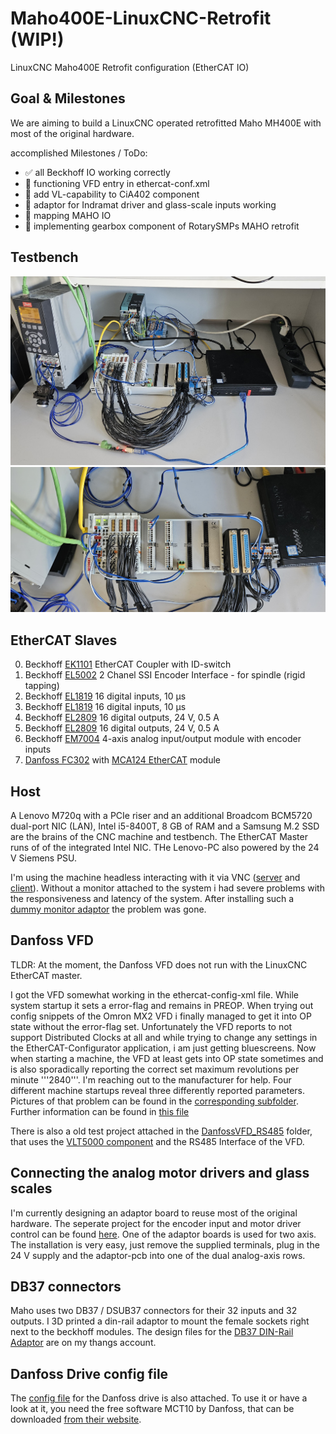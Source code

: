# Maho400E-LinuxCNC-Retrofit (WIP!)
LinuxCNC Maho400E Retrofit configuration (EtherCAT IO)

## Goal & Milestones
We are aiming to build a LinuxCNC operated retrofitted Maho MH400E with most of the original hardware.

accomplished Milestones / ToDo:
- ✅ all Beckhoff IO working correctly
- 🔲 functioning VFD entry in ethercat-conf.xml
- 🔲 add VL-capability to CiA402 component
- 🔲 adaptor for Indramat driver and glass-scale inputs working
- 🔲 mapping MAHO IO
- 🔲 implementing gearbox component of RotarySMPs MAHO retrofit

## Testbench
![](pictures/Testbench2.jpeg "New Testbench setup")
![](pictures/Testbench2_BeckhoffIO.jpeg "used Beckhoff IO modules")

## EtherCAT Slaves
0. Beckhoff [EK1101](https://www.beckhoff.com/de-de/produkte/i-o/ethercat-klemmen/ek1xxx-bk1xx0-ethercat-koppler/ek1101.html) EtherCAT Coupler with ID-switch
1. Beckhoff [EL5002](https://www.beckhoff.com/de-de/produkte/i-o/ethercat-klemmen/el5xxx-winkel-wegmessung/el5002.html) 2 Chanel SSI Encoder Interface - for spindle (rigid tapping) 
2. Beckhoff [EL1819](https://www.beckhoff.com/de-de/produkte/i-o/ethercat-klemmen/el1xxx-digital-eingang/el1819.html) 16 digital inputs, 10 µs
3. Beckhoff [EL1819](https://www.beckhoff.com/de-de/produkte/i-o/ethercat-klemmen/el1xxx-digital-eingang/el1819.html) 16 digital inputs, 10 µs
4. Beckhoff [EL2809](https://www.beckhoff.com/de-de/produkte/i-o/ethercat-klemmen/el2xxx-digital-ausgang/el2809.html) 16 digital outputs, 24 V, 0.5 A
5. Beckhoff [EL2809](https://www.beckhoff.com/de-de/produkte/i-o/ethercat-klemmen/el2xxx-digital-ausgang/el2809.html) 16 digital outputs, 24 V, 0.5 A
6. Beckhoff [EM7004](https://www.beckhoff.com/de-de/produkte/i-o/ethercat-klemmen/el-elm7xxx-kompakte-antriebstechnik/em7004.html) 4-axis analog input/output module with encoder inputs
7. [Danfoss FC302](https://www.danfoss.com/de-de/products/dds/low-voltage-drives/vlt-drives/vlt-automationdrive-fc-301-fc-302/) with [MCA124 EtherCAT](https://store.danfoss.com/de/de/Drives/Niederspannungsantriebe/Zubeh%C3%B6r-f%C3%BCr-Niederspannungsantriebe/Zubeh%C3%B6r-FC-301-302/VLT%C2%AE-EtherCAT-MCA-124%2C-besch-/p/130B5646) module

## Host
A Lenovo M720q with a PCIe riser and an additional Broadcom BCM5720 dual-port NIC (LAN), Intel i5-8400T, 8 GB of RAM and a Samsung M.2 SSD are the brains of the CNC machine and testbench. The EtherCAT Master runs of of the integrated Intel NIC. THe Lenovo-PC also powered by the 24 V Siemens PSU.

I'm using the machine headless interacting with it via VNC ([server](https://wiki.ubuntuusers.de/VNC/#x11vnc) and [client](https://uvnc.com/downloads/ultravnc.html)). Without a monitor attached to the system i had severe problems with the responsiveness and latency of the system. After installing such a [dummy monitor adaptor](https://www.amazon.de/gp/product/B07YLP1GG4/) the problem was gone. 

## Danfoss VFD
TLDR:
At the moment, the Danfoss VFD does not run with the LinuxCNC EtherCAT master. 

I got the VFD somewhat working in the ethercat-config-xml file. While system startup it sets a error-flag and remains in PREOP. When trying out config snippets of the Omron MX2 VFD i finally managed to get it into OP state without the error-flag set. Unfortunately the VFD reports to not support Distributed Clocks at all and while trying to change any settings in the EtherCAT-Configurator application, i am just getting bluescreens. Now when starting a machine, the VFD at least gets into OP state sometimes and is also sporadically reporting the correct set maximum revolutions per minute '''2840'''. I'm reaching out to the manufacturer for help. Four different machine startups reveal three differently reported parameters. Pictures of that problem can be found in the [corresponding subfolder](pictures/VFD-lcec-config/). Further information can be found in [this file](info/general_info.txt)

There is also a old test project attached in the [DanfossVFD_RS485](DanfossVFD_RS485-Config/) folder, that uses the [VLT5000 component](http://wiki.linuxcnc.org/cgi-bin/wiki.pl?ContributedComponents#Danfoss_VLT5000_VFD_driver_vlt5000_vfd) and the RS485 Interface of the VFD.

## Connecting the analog motor drivers and glass scales
I'm currently designing an adaptor board to reuse most of the original hardware. The seperate project for the encoder input and motor driver control can be found [here](https://github.com/PedPEx/EM7004-Maho-Philips-432). One of the adaptor boards is used for two axis. The installation is very easy, just remove the supplied terminals, plug in the 24 V supply and the adaptor-pcb into one of the dual analog-axis rows.

## DB37 connectors
Maho uses two DB37 / DSUB37 connectors for their 32 inputs and 32 outputs. I 3D printed a din-rail adaptor to mount the female sockets right next to the beckhoff modules. The design files for the [DB37 DIN-Rail Adaptor](https://than.gs/m/1134640) are on my thangs account. 

## Danfoss Drive config file
The [config file](configs/MAHO_3kW_EtherCAT_MCT10.ssp) for the Danfoss drive is also attached. To use it or have a look at it, you need the free software MCT10 by Danfoss, that can be downloaded [from their website](https://www.danfoss.com/de-de/service-and-support/downloads/dds/vlt-motion-control-tool-mct-10/).